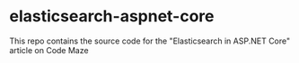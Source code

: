 # elasticsearch-aspnet-core
This repo contains the source code for the "Elasticsearch in ASP.NET Core" article on Code Maze
